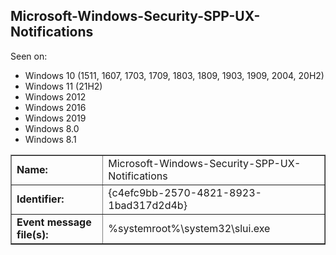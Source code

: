 ## Microsoft-Windows-Security-SPP-UX-Notifications

Seen on:
* Windows 10 (1511, 1607, 1703, 1709, 1803, 1809, 1903, 1909, 2004, 20H2)
* Windows 11 (21H2)
* Windows 2012
* Windows 2016
* Windows 2019
* Windows 8.0
* Windows 8.1

<table border="1" class="docutils">
  <tbody>
    <tr>
      <td><b>Name:</b></td>
      <td>Microsoft-Windows-Security-SPP-UX-Notifications</td>
    </tr>
    <tr>
      <td><b>Identifier:</b></td>
      <td>{c4efc9bb-2570-4821-8923-1bad317d2d4b}</td>
    </tr>
    <tr>
      <td><b>Event message file(s):</b></td>
      <td>%systemroot%\system32\slui.exe</td>
    </tr>
  </tbody>
</table>

&nbsp;

